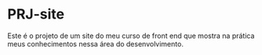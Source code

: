 # PRJ-site
Este é o projeto de um site do meu curso de front end que mostra na prática meus conhecimentos nessa área do desenvolvimento.
